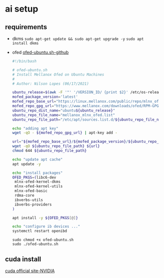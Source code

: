 # ai setup

## requirements

- dkms
  `sudo apt-get update && sudo apt-get upgrade -y`
  `sudo apt install dkms`
- ofed
  [ofed-ubuntu.sh-github](https://gist.github.com/noslin005/b0d315c814cd1cb37a7aafdae5df4ef0)

  ```sh
  #!/bin/bash

  # ofed-ubuntu.sh
  # Install Mellanox Ofed on Ubuntu Machines
  #
  # Author: Nilson Lopes (06/17/2021)
  
  ubuntu_release=$(awk -F '"' '/VERSION_ID/ {print $2}' /etc/os-release)
  mofed_package_version='latest'
  mofed_repo_base_url="https://linux.mellanox.com/public/repo/mlnx_ofed"
  mofed_repo_gpg_url="https://www.mellanox.com/downloads/ofed/RPM-GPG-KEY-Mellanox"
  ubuntu_repo_dist_name="ubuntu${ubuntu_release}"
  ubuntu_repo_file_name="mellanox_mlnx_ofed.list"
  ubuntu_repo_file_path="/etc/apt/sources.list.d/${ubuntu_repo_file_name}"
  
  echo "adding apt key"
  wget -qO - ${mofed_repo_gpg_url} | apt-key add -
  
  url="${mofed_repo_base_url}/${mofed_package_version}/${ubuntu_repo_dist_name}/${ubuntu_repo_file_name}"
  wget -qO ${ubuntu_repo_file_path} ${url}
  chmod 644 ${ubuntu_repo_file_path}
  
  echo "update apt cache"
  apt update -y
  
  echo "install packages"
  OFED_PKGS=(libc6-dev
   mlnx-ofed-kernel-dkms
   mlnx-ofed-kernel-utils
   mlnx-ofed-basic
   rdma-core
   ibverbs-utils
   ibverbs-providers
  )
  
  apt install -y ${OFED_PKGS[@]}
  
  echo "configure ib devices ..."
  systemctl restart openibd
  ```

  `sudo chmod +x ofed-ubuntu.sh`  
  `sudo ./ofed-ubuntu.sh`


## cuda install

[cuda official site-NVIDIA](https://developer.nvidia.com/cuda-downloads?target_os=Linux&target_arch=x86_64&Distribution=WSL-Ubuntu&target_version=2.0&target_type=runfile_local)

